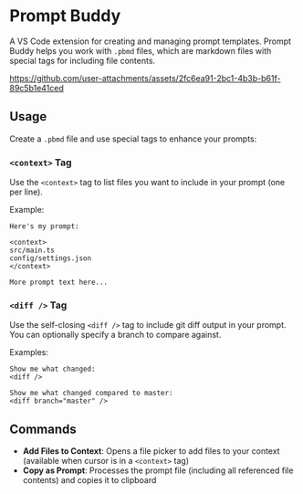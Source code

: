 # Prompt Buddy

A VS Code extension for creating and managing prompt templates. Prompt Buddy helps you work with `.pbmd` files, which are markdown files with special tags for including file contents.

https://github.com/user-attachments/assets/2fc6ea91-2bc1-4b3b-b61f-89c5b1e41ced

## Usage

Create a `.pbmd` file and use special tags to enhance your prompts:

### `<context>` Tag
Use the `<context>` tag to list files you want to include in your prompt (one per line).

Example:
```
Here's my prompt:

<context>
src/main.ts
config/settings.json
</context>

More prompt text here...
```

### `<diff />` Tag
Use the self-closing `<diff />` tag to include git diff output in your prompt. You can optionally specify a branch to compare against.

Examples:
```
Show me what changed:
<diff />

Show me what changed compared to master:
<diff branch="master" />
```

## Commands

- **Add Files to Context**: Opens a file picker to add files to your context (available when cursor is in a `<context>` tag)
- **Copy as Prompt**: Processes the prompt file (including all referenced file contents) and copies it to clipboard
